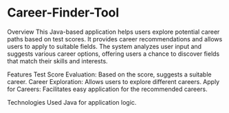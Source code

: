 # Career-Finder-Tool

Overview
This Java-based application helps users explore potential career paths based on test scores. It provides career recommendations and allows users to apply to suitable fields. The system analyzes user input and suggests various career options, offering users a chance to discover fields that match their skills and interests.

Features
Test Score Evaluation: Based on the score, suggests a suitable career.
Career Exploration: Allows users to explore different careers.
Apply for Careers: Facilitates easy application for the recommended careers.

Technologies Used
Java for application logic.

